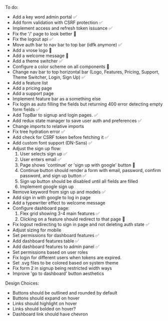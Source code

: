 To do:
- Add a key word admin portal :white_check_mark:
- Add form validation with CSRF protection :white_check_mark:
- Implement access and refresh token issuance :white_check_mark:
- Fix the '/' page to look better :construction:
- Fix the logout api :white_check_mark:
- Move auth bar to nav bar to top bar (idfk anymore) :white_check_mark:
- Add a vrose logo :construction:
- Add a welcome message :construction:
- Add a theme switcher :white_check_mark:
- Configure a color scheme on all components :construction:
- Change nav bar to top horizontal bar (Logo, Features, Pricing, Support, Theme Switcher, Login, Sign Up) :white_check_mark:
- Add a feature list
- Add a pricing page
- Add a support page
- Implement feature bar as a something else
- Fix login as auto filling the fields but returning 400 error detecting empty form fields :white_check_mark:
- Add TopBar to signup and login pages. :white_check_mark:
- Add redux state manager to save user auth and preferences :white_check_mark:
- Change imports to relative imports
- Fix tree hydration error :white_check_mark:
- Add check for CSRF token before fetching it :white_check_mark:
- Add custom font support (DN-Sans) :white_check_mark:
- Adjust the sign up flow:
    1. User selects sign up :white_check_mark:
    2. User enters email :white_check_mark:
    3. Page shows 'continue' or 'sign up with google' button :construction:
    4. Continue button should render a form with email, password, confirm password, and sign up button :white_check_mark:
    5. Sign up button should be disabled until all fields are filled
    6. Implement google sign up
- Remove keyword from sign up and models :white_check_mark:
- Add sign in with google to log in page
- Add a typewriter effect to welcome message
- Configure dashboard page:
    1. Flex grid showing 3-4 main features :white_check_mark:
    2. Clicking on a feature should redirect to that page :construction:
- Fix logout redirecting to sign in page and not deleting auth state :white_check_mark:
- Adjust sizing for mobile
- Set permissions for dashboard features :white_check_mark:
- Add dashboard features table :white_check_mark:
- Add dashboard features to admin panel :white_check_mark:
- Set permissions based on user roles
- Fix login for different users when tokens are expired.
- Set .svg files to be colored based on system theme
- Fix form 2 in signup being restricted width ways
- Improve 'go to dashboard' button aesthetics

Design Choices:
- Buttons should be outlined and rounded by default
- Buttons should expand on hover
- Links should highlight on hover
- Links should bolded on hover?
- Dashboard link should have chevron